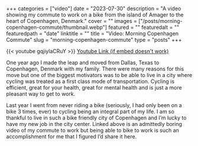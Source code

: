 +++
categories = ["video"]
date = "2023-07-30"
description = "A video showing my commute to work on a bike from the island of Amager to the heart of Copenhagen, Denmark."
cover = ""
images = ["/posts/morning-copenhagen-commute/thumbnail.webp"]
featured = ""
featuredalt = ""
featuredpath = "date"
linktitle = ""
title = "Video: Morning Copenhagen Commute"
slug = "morning-copenhagen-commute"
type = "posts"
+++

{{< youtube gqjiylaCRuY >}}
[Youtube Link (if embed doesn't work)](https://www.youtube.com/watch?v=gqjiylaCRuY)

One year ago I made the leap and moved from Dallas, Texas to Copenhagen, Denmark with my family. There were many reasons for this move but one of the biggest motivators was to be able to live in a city where cycling was treated as a first class mode of transportation. Cycling is efficient, great for your health, great for mental health and is just a more pleasant way to get to work.

Last year I went from never riding a bike (seriously, I had only been on a bike 3 times, ever) to cycling being an integral part of my life. I am so thankful to live in such a bike friendly city of Copenhagen and I’m lucky to have my new job in the city center. Linked above is an admittedly boring video of my commute to work but being able to bike to work is such an accomplishment for me that I figured I’d share it here.


